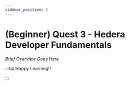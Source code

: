```yaml
---
sidebar_position: 3
---
```


# (Beginner) Quest 3 - Hedera Developer Fundamentals

_Brief Overview Goes Here_

:::tip Happy Learning!!

<QuestButton text="Go To Quest" link="" />

:::
